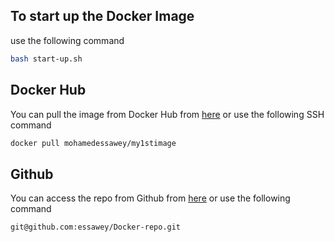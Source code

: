 ## To start up the Docker Image
use the following command
```bash
bash start-up.sh
```

## Docker Hub
You can pull the image from Docker Hub from [here](https://hub.docker.com/r/mohamedessawey/my1stimage/) or use the following SSH command
```bash
docker pull mohamedessawey/my1stimage
```
## Github
You can access the repo from Github from [here](https://github.com/essawey/Docker-repo/) or use the following command
```bash
git@github.com:essawey/Docker-repo.git
```
